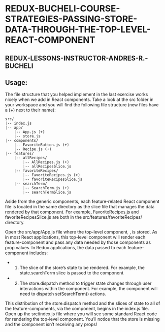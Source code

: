 # REDUX-BUCHELI-COURSE-STRATEGIES-PASSING-STORE-DATA-THROUGH-THE-TOP-LEVEL-REACT-COMPONENT

## REDUX-LESSONS-INSTRUCTOR-ANDRES-R.-BUCHELI

## Usage:

The file structure that you helped implement in the last exercise works nicely when we add in React components. Take a look at the src folder in your workspace and you will find
the following file structure (new files have a (+) next to their name):

```
src/
|-- index.js
|-- app/
    |-- App.js (+)
    |-- store.js
|-- components/
    |-- FavoriteButton.js (+)
    |-- Recipe.js (+)
|-- features/
    |-- allRecipes/
        |-- AllRecipes.js (+)
        |-- allRecipesSlice.js
    |-- favoriteRecipes/
        |-- FavoriteRecipes.js (+)
        |-- favoriteRecipesSlice.js
    |-- searchTerm/
        |-- SearchTerm.js (+)
        |-- searchTermSlice.js
 ```
 
 Aside from the generic components, each feature-related React component file is located in the same directory as the slice file that manages the data rendered by that component.
 For example, FavoriteRecipes.js and favoriteRecipesSlice.js are both in the src/features/favoriteRecipes/ directory.
 
 Open the src/app/App.js file where the top-level component, <App />, is stored. As in most React applications, this top-level component will render each feature-component and
 pass any data needed by those components as prop values. In Redux applications, the data passed to each feature-component includes:

* 1. The slice of the store‘s state to be rendered. For example, the state.searchTerm slice is passed to the <SearchTerm /> component.
* 2. The store.dispatch method to trigger state changes through user interactions within the component. For example, the <SearchTerm /> component will need to dispatch
setSearchTerm() actions.

This distribution of the store.dispatch method and the slices of state to all of the feature-components, via the <App /> component, begins in the index.js file. Open up the 
src/index.js file where you will see some standard React code for rendering the top-level <App /> component. You’ll notice that the store is missing and the <App /> component
isn’t receiving any props!

